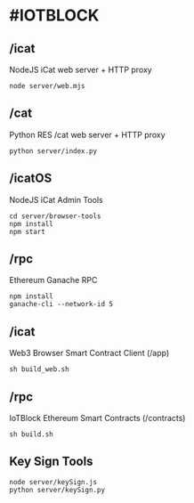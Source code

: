 #IOTBLOCK
=============

/icat 		
--------
NodeJS iCat web server + HTTP proxy 

	node server/web.mjs

/cat
--------
Python RES /cat web server + HTTP proxy
	
	python server/index.py

/icatOS
--------
NodeJS iCat Admin Tools

	cd server/browser-tools
	npm install
	npm start

/rpc
--------
Ethereum Ganache RPC
	
	npm install
	ganache-cli --network-id 5

/icat
--------
Web3 Browser Smart Contract Client (/app)
	
	sh build_web.sh

/rpc
--------
IoTBlock Ethereum Smart Contracts (/contracts)
	
	sh build.sh

Key Sign Tools
--------
	
	node server/keySign.js 
	python server/keySign.py

